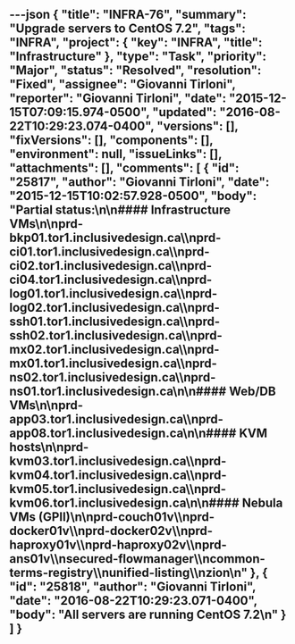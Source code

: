 ---json
{
  "title": "INFRA-76",
  "summary": "Upgrade servers to CentOS 7.2",
  "tags": "INFRA",
  "project": {
    "key": "INFRA",
    "title": "Infrastructure"
  },
  "type": "Task",
  "priority": "Major",
  "status": "Resolved",
  "resolution": "Fixed",
  "assignee": "Giovanni Tirloni",
  "reporter": "Giovanni Tirloni",
  "date": "2015-12-15T07:09:15.974-0500",
  "updated": "2016-08-22T10:29:23.074-0400",
  "versions": [],
  "fixVersions": [],
  "components": [],
  "environment": null,
  "issueLinks": [],
  "attachments": [],
  "comments": [
    {
      "id": "25817",
      "author": "Giovanni Tirloni",
      "date": "2015-12-15T10:02:57.928-0500",
      "body": "Partial status:\n\n#### Infrastructure VMs\n\nprd-bkp01.tor1.inclusivedesign.ca\\\nprd-ci01.tor1.inclusivedesign.ca\\\nprd-ci02.tor1.inclusivedesign.ca\\\nprd-ci04.tor1.inclusivedesign.ca\\\nprd-log01.tor1.inclusivedesign.ca\\\nprd-log02.tor1.inclusivedesign.ca\\\nprd-ssh01.tor1.inclusivedesign.ca\\\nprd-ssh02.tor1.inclusivedesign.ca\\\nprd-mx02.tor1.inclusivedesign.ca\\\nprd-mx01.tor1.inclusivedesign.ca\\\nprd-ns02.tor1.inclusivedesign.ca\\\nprd-ns01.tor1.inclusivedesign.ca\n\n#### Web/DB VMs\n\nprd-app03.tor1.inclusivedesign.ca\\\nprd-app08.tor1.inclusivedesign.ca\n\n#### KVM hosts\n\nprd-kvm03.tor1.inclusivedesign.ca\\\nprd-kvm04.tor1.inclusivedesign.ca\\\nprd-kvm05.tor1.inclusivedesign.ca\\\nprd-kvm06.tor1.inclusivedesign.ca\n\n#### Nebula VMs (GPII)\n\nprd-couch01v\\\nprd-docker01v\\\nprd-docker02v\\\nprd-haproxy01v\\\nprd-haproxy02v\\\nprd-ans01v\\\nsecured-flowmanager\\\ncommon-terms-registry\\\nunified-listing\\\nzion\n"
    },
    {
      "id": "25818",
      "author": "Giovanni Tirloni",
      "date": "2016-08-22T10:29:23.071-0400",
      "body": "All servers are running CentOS 7.2\n"
    }
  ]
}
---

        